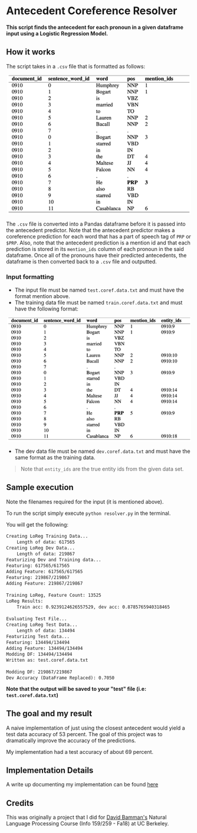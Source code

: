 # Antecedent Coreference Resolver

**This script finds the antecedent for each pronoun in a given dataframe input using a Logistic Regression Model.**

## How it works

The script takes in a `.csv` file that is formatted as follows:

<p align="center">
  <img src="img/dataFmtIn.png" width="500">
</p>

The `.csv` file is converted into a Pandas dataframe before it is passed into the antecedent predictor. Note that the antecedent predictor makes a coreference prediction for each word that has a part of speech tag of `PRP` or `$PRP`. Also, note that the antecedent prediction is a mention id and that each prediction is stored in its `mention_ids` column of each pronoun in the said dataframe. Once all of the pronouns have their predicted antecedents, the dataframe is then converted back to a `.csv` file and outputted. 

### Input formatting
* The input file must be named `test.coref.data.txt` and must have the format mention above.
* The training data file must be named `train.coref.data.txt` and must have the following format:

<p align="center">
  <img src="img/dataFmtTrain.png" width="500">
</p>

* The dev data file must be named `dev.coref.data.txt` and must have the same format as the training data.

> Note that `entity_ids` are the true entity ids from the given data set.

## Sample execution
Note the filenames required for the input (it is mentioned above).

To run the script simply execute `python resolver.py` in the terminal.

You will get the following:
```
Creating LoReg Training Data...
    Length of data: 617565
Creating LoReg Dev Data...
    Length of data: 219867
Featurizing Dev and Training data...
Featuring: 617565/617565 
Adding Feature: 617565/617565 
Featuring: 219867/219867 
Adding Feature: 219867/219867 

Training LoReg, Feature Count: 13525
LoReg Results:
    Train acc: 0.9239124626557529, dev acc: 0.8785765940318465

Evaluating Test File...
Creating LoReg Test Data...
    Length of data: 134494
Featurizing Test data...
Featuring: 134494/134494 
Adding Feature: 134494/134494 
Modding DF: 134494/134494 
Written as: test.coref.data.txt

Modding DF: 219867/219867 
Dev Accuracy (DataFrame Replaced): 0.7050
```

**Note that the output will be saved to your "test" file (i.e: `test.coref.data.txt`)**

## The goal and my result

A naive implementation of just using the closest antecedent would yield a test data accuracy of 53 percent. The goal of this project was to dramatically improve the accuracy of the predictions. 

My implementation had a test accuracy of about 69 percent.

## Implementation Details

A write up documenting my implementation can be found [here](/write-up.pdf)
 
## Credits
This was originally a project that I did for [David Bamman's](http://people.ischool.berkeley.edu/~dbamman/) Natural Language Processing Course (Info 159/259 - Fa18) at UC Berkeley.

